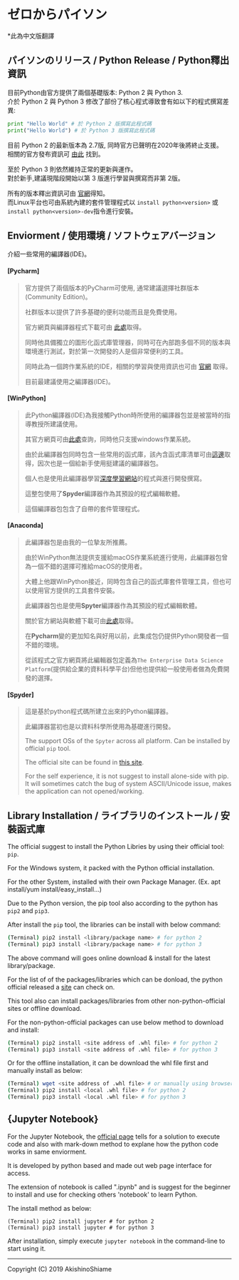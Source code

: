 # ゼロからパイソン
  
*此為中文版翻譯  
  
## パイソンのリリース / Python Release / Python釋出資訊
  
目前Python由官方提供了兩個基礎版本: Python 2 與 Python 3.    
介於 Python 2 與 Python 3 修改了部份了核心程式導致會有如以下的程式撰寫差異:  
  
```python
print "Hello World" # 於 Python 2 版撰寫此程式碼
print("Hello World") # 於 Python 3 版撰寫此程式碼
```
  
目前 Python 2 的最新版本為 2.7版, 同時官方已聲明在2020年後將終止支援。  
相關的官方發布資訊可 [由此](https://pythonclock.org/) 找到。  
  
至於 Python 3 則依然維持正常的更新與運作。  
對於新手,建議現階段開始以第 3 版進行學習與撰寫而非第 2版。  
  
所有的版本釋出資訊可由 [官網](https://www.python.org/)得知。  
而Linux平台也可由系統內建的套件管理程式以 `install python<version>` 或 `install python<version>-dev`指令進行安裝。  
  
## Enviorment / 使用環境 / ソフトウェアバージョン
  
介紹一些常用的編譯器(IDE)。  

#### [Pycharm]
>   
> 官方提供了兩個版本的PyCharm可使用, 通常建議選擇社群版本(Community Edition)。  
>   
> 社群版本以提供了許多基礎的便利功能而且是免費使用。  
>   
> 官方網頁與編譯器程式下載可由 [此處](https://www.jetbrains.com/pycharm/)取得。  
>   
> 同時他具備獨立的圖形化函式庫管理器，同時可在內部跑多個不同的版本與環境進行測試，對於第一次開發的人是個非常便利的工具。  
>   
> 同時此為一個跨作業系統的IDE，相關的學習與使用資訊也可由 [官網](https://www.jetbrains.com/pycharm/learning-center/) 取得。  
>   
> 目前最建議使用之編譯器(IDE)。  
  
#### [WinPython]
>   
> 此Python編譯器(IDE)為我接觸Python時所使用的編譯器包並是被當時的指導教授所建議使用。  
>  
> 其官方網頁可由[此處](https://winpython.github.io/)查詢，同時他只支援windows作業系統。  
>  
> 由於此編譯器包同時包含一些常用的函式庫，該內含函式庫清單可由[這邊](https://github.com/winpython/winpython/blob/master/changelogs/WinPython-64bit-3.7.4.0.md)取得，因次也是一個給新手使用挺建議的編譯器包。  
>  
> 個人也是使用此編譯器學習[深度學習網站](http://deeplearning.net/tutorial/index.html)的程式與進行開發撰寫。  
>  
> 這整包使用了**Spyder**編譯器作為其預設的程式編輯軟體。
>  
> 這個編譯器包包含了自帶的套件管理程式。  
  
#### [Anaconda]
>  
> 此編譯器包是由我的一位摯友所推薦。  
>  
> 由於WinPython無法提供支援給macOS作業系統進行使用，此編譯器包曾為一個不錯的選擇可推給macOS的使用者。  
>  
> 大體上他跟WinPython接近，同時包含自己的函式庫套件管理工具，但也可以使用官方提供的工具套件安裝。  
>  
> 此編譯器包也是使用**Spyter**編譯器作為其預設的程式編輯軟體。  
>  
> 關於官方網站與軟體下載可由[此處](https://www.anaconda.com/)取得。  
>  
> 在**Pycharm**變的更加知名與好用以前，此集成包仍提供Python開發者一個不錯的環境。  
>  
> 從該程式之官方網頁將此編輯器包定義為`The Enterprise Data Science Platform`(提供給企業的資料科學平台)但他也提供給一般使用者做為免費開發的選擇。  
  
#### [Spyder]
>  
> 這是基於python程式碼所建立出來的Python編譯器。  
>  
> 此編譯器當初也是以資料科學所使用為基礎進行開發。
>  
> The support OSs of the `Spyter` across all platform. Can be installed by official `pip` tool.  
>  
> The official site can be found in [this site](https://www.spyder-ide.org/).  
>  
> For the self experience, it is not suggest to install alone-side with pip. It will sometimes catch the bug of system ASCII/Unicode issue, makes the application can not opened/working.  
  
## Library Installation / ライブラリのインストール / 安裝函式庫
  
The official suggest to install the Python Libries by using their official tool: `pip`.  
  
For the Windows system, it packed with the Python official installation.  
  
For the other System, installed with their own Package Manager. (Ex. apt install/yum install/easy_install...)  
  
Due to the Python version, the pip tool also according to the python has `pip2` and `pip3`.  
  
After install the `pip` tool, the libraries can be install with below command:  

```Bash
(Terminal) pip2 install <library/package name> # for python 2
(Terminal) pip3 install <library/package name> # for python 3
```
  
The above command will goes online download & install for the latest library/package.  
  
For the list of of the packages/libraries which can be donload, the python official released a [site](https://pypi.org/) can check on.  
  
This tool also can install packages/libraries from other non-python-official sites or offline download.  
  
For the non-python-official packages can use below method to download and install:  
  
```Bash
(Terminal) pip2 install <site address of .whl file> # for python 2
(Terminal) pip3 install <site address of .whl file> # for python 3
```
  
Or for the offline installation, it can be download the whl file first and manually install as below:  
  
```bash
(Terminal) wget <site address of .whl file> # or manually using browser to download
(Terminal) pip2 install <local .whl file> # for python 2
(Terminal) pip3 install <local .whl file> # for python 3
```
  
## {Jupyter Notebook}
  
For the Jupyter Notebook, the [official page](https://jupyter.org/) tells for a solution to execute code and also with mark-down method to explane how the python code works in same enviorment.  
  
It is developed by python based and made out web page interface for access.  
  
The extension of notebook is called ".ipynb" and is suggest for the beginner to install and use for checking others 'notebook' to learn Python.  
  
The install method as below:  
  
```shell
(Terminal) pip2 install jupyter # for python 2
(Terminal) pip3 install jupyter # for python 3
```
  
After installation, simply execute `jupyter notebook` in the command-line to start using it.  
  
---
  
Copyright (C) 2019  AkishinoShiame  